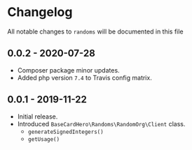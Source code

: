 # Changelog

All notable changes to `randoms` will be documented in this file

## 0.0.2 - 2020-07-28
- Composer package minor updates.
- Added php version `7.4` to Travis config matrix.

## 0.0.1 - 2019-11-22
- Initial release.
- Introduced `BaseCardHero\Randoms\RandomOrg\Client` class.
    - `generateSignedIntegers()`
    - `getUsage()`
